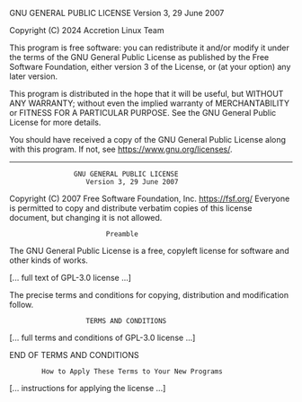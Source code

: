GNU GENERAL PUBLIC LICENSE
Version 3, 29 June 2007

Copyright (C) 2024 Accretion Linux Team

This program is free software: you can redistribute it and/or modify
it under the terms of the GNU General Public License as published by
the Free Software Foundation, either version 3 of the License, or
(at your option) any later version.

This program is distributed in the hope that it will be useful,
but WITHOUT ANY WARRANTY; without even the implied warranty of
MERCHANTABILITY or FITNESS FOR A PARTICULAR PURPOSE.  See the
GNU General Public License for more details.

You should have received a copy of the GNU General Public License
along with this program.  If not, see <https://www.gnu.org/licenses/>.

--------------------------------------------------------------------------------

                    GNU GENERAL PUBLIC LICENSE
                       Version 3, 29 June 2007

 Copyright (C) 2007 Free Software Foundation, Inc. <https://fsf.org/>
 Everyone is permitted to copy and distribute verbatim copies
 of this license document, but changing it is not allowed.

                            Preamble

  The GNU General Public License is a free, copyleft license for
software and other kinds of works.

[... full text of GPL-3.0 license ...]

  The precise terms and conditions for copying, distribution and
modification follow.

                       TERMS AND CONDITIONS

[... full terms and conditions of GPL-3.0 license ...]

  END OF TERMS AND CONDITIONS

            How to Apply These Terms to Your New Programs

[... instructions for applying the license ...]

